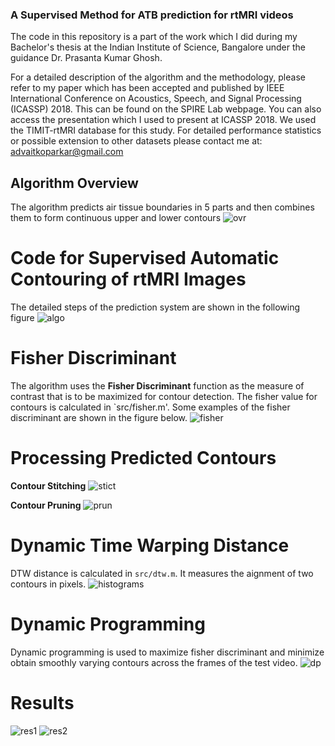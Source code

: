 ### A Supervised Method for ATB prediction  for rtMRI videos

The code in this repository is a part of the work which I did during my Bachelor's thesis at the Indian Institute of Science, Bangalore under the guidance Dr. Prasanta Kumar Ghosh.

For a detailed description of the algorithm and the methodology, please refer to my paper which has been accepted and published by IEEE International Conference on Acoustics, Speech, and Signal Processing (ICASSP) 2018. This can be found on the SPIRE Lab webpage. You can also access the presentation which I used to present at ICASSP 2018. We used the TIMIT-rtMRI database for this study. For detailed performance statistics or possible extension to other datasets please contact me at: advaitkoparkar@gmail.com

## Algorithm Overview
The algorithm predicts air tissue boundaries in 5 parts and then combines them to form continuous upper and lower contours
![ovr](https://user-images.githubusercontent.com/21837899/43767576-1c32f69c-9a53-11e8-9b09-68482b00ead4.png)


# Code for Supervised Automatic Contouring of rtMRI Images
The detailed steps of the prediction system are shown in the following figure
![algo](https://user-images.githubusercontent.com/21837899/43767574-1bbd5860-9a53-11e8-9f77-c947e689aeb9.png)


# Fisher Discriminant
The algorithm uses the **Fisher Discriminant** function as the measure of contrast that is to be maximized for contour detection. The fisher value for contours is calculated in `src/fisher.m'. Some examples of the fisher discriminant are shown in the figure below.
![fisher](https://user-images.githubusercontent.com/21837899/43767575-1bf3e218-9a53-11e8-92ba-1fa64a5efc35.png)

# Processing Predicted Contours
**Contour Stitching**
![stict](https://user-images.githubusercontent.com/21837899/43767572-1b862372-9a53-11e8-8fbb-a41519ba7e44.png)

**Contour Pruning**
![prun](https://user-images.githubusercontent.com/21837899/43767577-1c7a0fdc-9a53-11e8-8005-0b7f3c933f99.png)

# Dynamic Time Warping Distance
DTW distance is calculated in `src/dtw.m`. It measures the aignment of two contours in pixels.
![histograms](https://user-images.githubusercontent.com/21837899/43768207-6e1188b0-9a54-11e8-8148-78e281767972.png)

# Dynamic Programming
Dynamic programming is used to maximize fisher discriminant and minimize obtain smoothly varying contours across the frames of the test video.
![dp](https://user-images.githubusercontent.com/21837899/43768211-70873b9e-9a54-11e8-8808-f9dbb65bfba9.png)

# Results
![res1](https://user-images.githubusercontent.com/21837899/43767569-1b057ec0-9a53-11e8-87d6-e69d786aaf2b.png)
![res2](https://user-images.githubusercontent.com/21837899/43767571-1b482d2e-9a53-11e8-91c4-e4af85c8395a.png)

